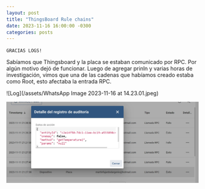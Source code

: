```yaml
---
layout: post
title: "ThingsBoard Rule chains"
date: 2023-11-16 16:00:00 -0300
categories: posts
---
```


`GRACIAS LOGS!`


Sabíamos que Thingsboard y la placa se estaban comunicado por RPC. Por algún motivo dejó de funcionar.
Luego de agregar prinln y varias horas de investigación, vimos que una de las cadenas que habíamos creado estaba como Root, esto afectaba la entrada RPC.



![Log](/assets/WhatsApp Image 2023-11-16 at 14.23.01.jpeg)

![Log](https://github.com/SisCom-PI2-2023-2/proyecto-plant-o-matic/blob/main/WhatsApp%20Image%202023-11-16%20at%2014.23.01.jpeg)



